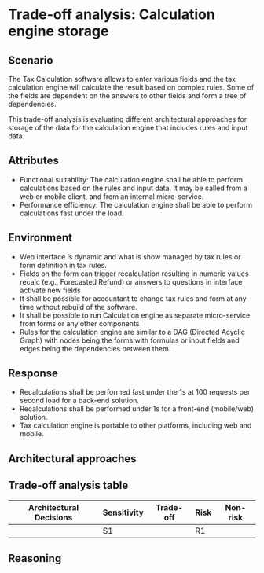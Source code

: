 # Trade-off analysis: Calculation engine storage

## Scenario

The Tax Calculation software allows to enter various fields and the tax calculation engine will calculate the result based on complex rules.
Some of the fields are dependent on the answers to other fields and form a tree of dependencies.

This trade-off analysis is evaluating different architectural approaches for storage of the data for the calculation engine that includes rules and input data.

## Attributes

- Functional suitability: The calculation engine shall be able to perform calculations based on the rules and input data. It may be called from a web or mobile client, and from an internal micro-service.
- Performance efficiency: The calculation engine shall be able to perform calculations fast under the load.

## Environment

- Web interface is dynamic and what is show managed by tax rules or form definition in tax rules.
- Fields on the form can trigger recalculation resulting in numeric values recalc (e.g., Forecasted Refund) or answers to questions in interface activate new fields
- It shall be possible for accountant to change tax rules and form at any time without rebuild of the software.
- It shall be possible to run Calculation engine as separate micro-service from forms or any other components
- Rules for the calculation engine are similar to a DAG (Directed Acyclic Graph) with nodes being the forms with formulas or input fields and edges being the dependencies between them.

## Response

- Recalculations shall be performed fast under the 1s at 100 requests per second load for a back-end solution.
- Recalculations shall be performed under 1s for a front-end (mobile/web) solution.
- Tax calculation engine is portable to other platforms, including web and mobile.

## Architectural approaches

## Trade-off analysis table

|    Architectural Decisions    | Sensitivity | Trade-off | Risk | Non-risk |
|-------------------------------|-------------|-----------|------|----------|
|                  | S1          |           | R1   |          |

## Reasoning


